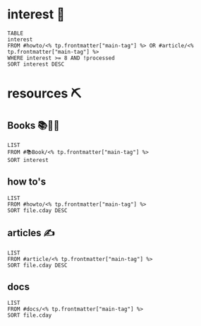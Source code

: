 # interest 💌

```dataview
TABLE
interest
FROM #howto/<% tp.frontmatter["main-tag"] %> OR #article/<% tp.frontmatter["main-tag"] %>
WHERE interest >= 8 AND !processed
SORT interest DESC
```

# resources ⛏

## Books 📚📔📖

```dataview
LIST
FROM #📚Book/<% tp.frontmatter["main-tag"] %>
SORT interest
```

## how to's

```dataview
LIST
FROM #howto/<% tp.frontmatter["main-tag"] %>
SORT file.cday DESC
```

## articles ✍

```dataview
LIST
FROM #article/<% tp.frontmatter["main-tag"] %>
SORT file.cday DESC
```

## docs

```dataview
LIST
FROM #docs/<% tp.frontmatter["main-tag"] %>
SORT file.cday
```
